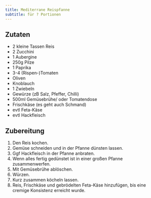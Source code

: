 ```yaml
---
title: Mediterrane Reispfanne
subtitle: für ? Portionen
---
```


## Zutaten
* 2 kleine Tassen Reis
* 2 Zucchini
* 1 Aubergine
* 250g Pilze
* 1 Paprika
* 3-4 (Rispen-)Tomaten
* Oliven
* Knoblauch
* 1 Zwiebeln
* Gewürze (zB Salz, Pfeffer, Chilli)
* 500ml Gemüsebrühe/ oder Tomatendose
* Frischkäse (es geht auch Schmand)
* evtl Feta-Käse
* evtl Hackfleisch

## Zubereitung
1. Den Reis kochen.
1. Gemüse schneiden und in der Pfanne dünsten lassen.
1. Ggf Hackfleisch in der Pfanne anbraten.
1. Wenn alles fertig gedünstet ist in einer großen Pfanne zusammenwerfen.
1. Mit Gemüsebrühe ablöschen.
1. Würzen.
1. Kurz zusammen köcheln lassen.
1. Reis, Frischkäse und gebrödelten Feta-Käse hinzufügen, bis eine cremige Konsistenz erreicht wurde.
